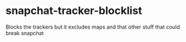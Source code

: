 # snapchat-tracker-blocklist
Blocks the trackers but it excludes maps and that other stuff that could break snapchat
